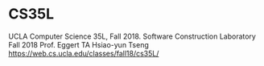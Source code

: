 # CS35L
UCLA Computer Science 35L, Fall 2018.
Software Construction Laboratory
Fall 2018
Prof. Eggert
TA Hsiao-yun Tseng
https://web.cs.ucla.edu/classes/fall18/cs35L/